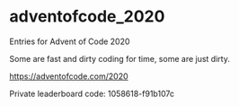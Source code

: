 # adventofcode_2020
Entries for Advent of Code 2020

Some are fast and dirty coding for time, some are just dirty.

https://adventofcode.com/2020

Private leaderboard code: 1058618-f91b107c
